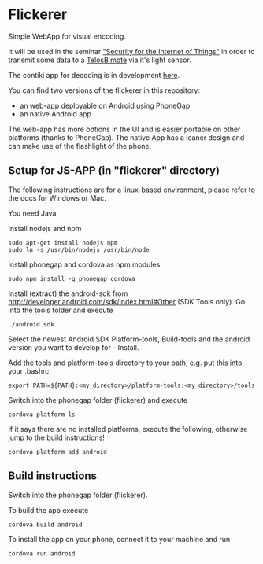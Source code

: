 # Flickerer

Simple WebApp for visual encoding.

It will be used in the seminar ["Security for the Internet of Things"](http://hpi.de/studium/lehrveranstaltungen/it-systems-engineering/lehrveranstaltung/course/2015/identity_management.html) in order to transmit some data to a [TelosB mote](http://www.advanticsys.com/shop/mtmcm5000msp-p-14.html) via it's light sensor.

The contiki app for decoding is in development [here](https://github.com/Lixissimus/Security4Things).

You can find two versions of the flickerer in this repository:

- an web-app deployable on Android using PhoneGap
- an native Android app

The web-app has more options in the UI and is easier portable on other platforms (thanks to PhoneGap). The native App has a leaner design and can make use of the flashlight of the phone.

## Setup for JS-APP (in "flickerer" directory)

The following instructions are for a linux-based environment, please refer to the docs for Windows or Mac.

You need Java.

Install nodejs and npm

```
sudo apt-get install nodejs npm
sudo ln -s /usr/bin/nodejs /usr/bin/node
```

Install phonegap and cordova as npm modules

```
sudo npm install -g phonegap cordova
```

Install (extract) the android-sdk from http://developer.android.com/sdk/index.html#Other (SDK Tools only).
Go into the tools folder and execute

```
./android sdk
```

Select the newest Android SDK Platform-tools, Build-tools and the android version you want to develop for - Install.

Add the tools and platform-tools directory to your path, e.g. put this into your .bashrc

```
export PATH=${PATH}:<my_directory>/platform-tools:<my_directory>/tools
```

Switch into the phonegap folder (flickerer) and execute

```
cordova platform ls
```

If it says there are no installed platforms, execute the following, otherwise jump to the build instructions!

```
cordova platform add android
```

## Build instructions

Switch into the phonegap folder (flickerer).

To build the app execute

```
cordova build android
```

To install the app on your phone, connect it to your machine and run

```
cordova run android
```
